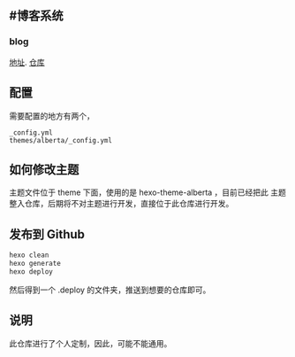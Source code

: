 #博客系统
---

### blog
[地址](http://shenqihui.github.io/). [仓库](https://github.com/shenqihui/shenqihui.github.io/)


## 配置

需要配置的地方有两个，  

```
_config.yml    
themes/alberta/_config.yml    
```


## 如何修改主题

主题文件位于 theme 下面，使用的是 hexo-theme-alberta ，目前已经把此 主题 整入仓库，后期将不对主题进行开发，直接位于此仓库进行开发。


## 发布到 Github 
```bash
hexo clean
hexo generate
hexo deploy
```
然后得到一个 .deploy 的文件夹，推送到想要的仓库即可。


## 说明

此仓库进行了个人定制，因此，可能不能通用。